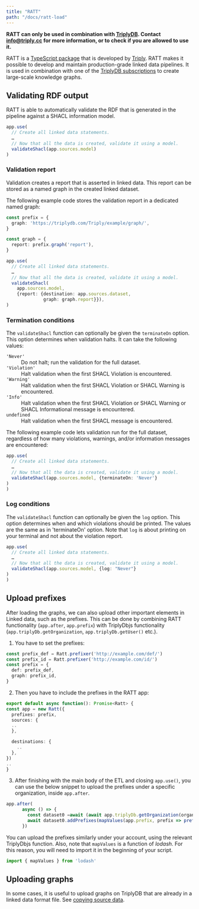 ```yaml
---
title: "RATT"
path: "/docs/ratt-load"
---
```


**RATT can only be used in combination with [TriplyDB](https://triply.cc/triplydb). Contact [info@triply.cc](mailto:info@triply.cc) for more information, or to check if you are allowed to use it.**

RATT is a [TypeScript package](https://www.npmjs.com/package/@triply/ratt) that is developed by [Triply](https://triply.cc/).  RATT makes it possible to develop and maintain production-grade linked data pipelines. It is used in combination with one of the [TriplyDB subscriptions](https://triply.cc/subscriptions) to create large-scale knowledge graphs.


## Validating RDF output

RATT is able to automatically validate the RDF that is generated in the pipeline against a SHACL information model.

```ts
app.use(
  // Create all linked data statements.
  …
  // Now that all the data is created, validate it using a model.
  validateShacl(app.sources.model)
)
```


### Validation report

Validation creates a report that is asserted in linked data.  This report can be stored as a named graph in the created linked dataset.

The following example code stores the validation report in a dedicated named graph:

```ts
const prefix = {
  graph: 'https://triplydb.com/Triply/example/graph/',
}

const graph = {
  report: prefix.graph('report'),
}

app.use(
  // Create all linked data statements.
  …
  // Now that all the data is created, validate it using a model.
  validateShacl(
    app.sources.model,
    {report: {destination: app.sources.dataset,
              graph: graph.report}}),
)
```


### Termination conditions

The `validateShacl` function can optionally be given the `terminateOn` option.  This option determines when validation halts.  It can take the following values:

<dl>
  <dt><code>'Never'</code></dt>
  <dd>Do not halt; run the validation for the full dataset.</dd>
  <dt><code>'Violation'</code></dt>
  <dd>Halt validation when the first SHACL Violation is encountered.</dd>
  <dt><code>'Warning'</code></dt>
  <dd>Halt validation when the first SHACL Violation or SHACL Warning is encountered.</dd>
  <dt><code>'Info'</code></dt>
  <dd>Halt validation when the first SHACL Violation or SHACL Warning or SHACL Informational message is encountered.</dd>
  <dt><code>undefined</code></dt>
  <dd>Halt validation when the first SHACL message is encountered.</dd>
</dl>

The following example code lets validation run for the full dataset, regardless of how many violations, warnings, and/or information messages are encountered:

```ts
app.use(
  // Create all linked data statements.
  …
  // Now that all the data is created, validate it using a model.
  validateShacl(app.sources.model, {terminateOn: 'Never'}
)
)
```

### Log conditions
 The `validateShacl` function can optionally be given the `log` option.  This option determines when and which violations should be printed. The values are the same as in 'terminateOn' option. Note that `log` is about printing on your terminal and not about the violation report.

 ```ts
 app.use(
   // Create all linked data statements.
   …
   // Now that all the data is created, validate it using a model.
   validateShacl(app.sources.model, {log: "Never"}
 )
 )
 ```

## Upload prefixes

After loading the graphs, we can also upload other important elements in Linked data, such as the prefixes. This can be done by combining RATT functionality (```app.after```, ```app.prefix```) with TriplyDbjs functionality (```app.triplyDb.getOrganization```, ```app.triplyDb.getUser()``` etc.).
1. You have to set the prefixes:
```ts
const prefix_def = Ratt.prefixer('http://example.com/def/')
const prefix_id = Ratt.prefixer('http://example.com/id/')
const prefix = {
  def: prefix_def,
  graph: prefix_id,
}
```

2. Then you have to include the prefixes in the RATT app:
```ts
export default async function(): Promise<Ratt> {
const app = new Ratt({
  prefixes: prefix,
  sources: {
  ..
  },

  destinations: {
    ..
  },
})
..
}
```

3. After finishing with the main body of the ETL and closing ```app.use()```, you can use the below snippet to upload the prefixes under a specific organization, inside ```app.after```.
```ts
app.after(
      async () => {
        const dataset0 =await (await app.triplyDb.getOrganization(organization)).getDataset(dataset)
        await dataset0.addPrefixes(mapValues(app.prefix, prefix => prefix('').value))
      })
```
You can upload the prefixes similarly under your account, using the relevant TriplyDbjs function. Also, note that ```mapValues``` is a function of *lodash*. For this reason, you will need to import it in the beginning of your script.

```ts
import { mapValues } from 'lodash'
```

## Uploading graphs

In some cases, it is useful to upload graphs on TriplyDB that are already in a linked data format file. See [copying source data](/docs/ratt-working-with-ratt#direct-copying-of-source-data-to-destination).
